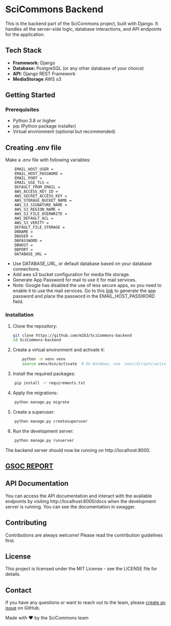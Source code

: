 # SciCommons Backend

This is the backend part of the SciCommons project, built with Django. It handles all the server-side logic, database interactions, and API endpoints for the application.


## Tech Stack

- **Framework:** Django
- **Database:** PostgreSQL (or any other database of your choice)
- **API:** Django REST Framework
- **MediaStorage** AWS s3

## Getting Started

### Prerequisites

- Python 3.8 or higher
- pip (Python package installer)
- Virtual environment (optional but recommended)

## Creating .env file
 
Make a .env file with following variables:

        EMAIL_HOST_USER = 
        EMAIL_HOST_PASSWORD = 
        EMAIL_PORT = 
        EMAIL_USE_TLS = 
        DEFAULT_FROM_EMAIL = 
        AWS_ACCESS_KEY_ID = 
        AWS_SECRET_ACCESS_KEY = 
        AWS_STORAGE_BUCKET_NAME = 
        AWS_S3_SIGNATURE_NAME = 
        AWS_S3_REGION_NAME = 
        AWS_S3_FILE_OVERWRITE = 
        AWS_DEFAULT_ACL =  
        AWS_S3_VERITY = 
        DEFAULT_FILE_STORAGE =
        DBNAME = 
        DBUSER =
        DBPASSWORD = 
        DBHOST = 
        DBPORT = 
        DATABASE_URL =

- Use DATABASE_URL, or default database based on your database connections.
- Add aws s3 bucket configuration for media file storage.
- Generate App Password for mail to use it for mail services.
- Note: Google has disabled the use of less secure apps, so you need to enable it to use the mail services. Go to this [link](https://myaccount.google.com/apppasswords) to generate the app password and place the password in the EMAIL_HOST_PASSWORD field.

### Installation

1. Clone the repository:

   ```bash
   git clone https://github.com/m2b3/SciCommons-backend
   cd SciCommons-backend
    ```

2. Create a virtual environment and activate it:
    ```bash
        python -m venv venv
        source venv/bin/activate  # On Windows, use `venv\Scripts\activate`
    ```
3. Install the required packages:

```bash
    pip install -r requirements.txt
```

4. Apply the migrations:

```bash
    python manage.py migrate
```

5. Create a superuser:
```bash
    python manage.py createsuperuser
```

6. Run the development server:
```bash
    python manage.py runserver
```

The backend server should now be running on http://localhost:8000.

## [GSOC REPORT](https://gist.github.com/JyothiSwaroopReddy07/89c56164a48a833e2bfdc8a5256c46d1)

## API Documentation
You can access the API documentation and interact with the available endpoints by visiting http://localhost:8000/docs when the development server is running.
You can see the documentation in swagger.

## Contributing
Contributions are always welcome! Please read the contribution guidelines first.

## License
This project is licensed under the MIT License - see the LICENSE file for details.

## Contact
If you have any questions or want to reach out to the team, please [create an issue](https://github.com/m2b3/SciCommons-backend/issues) on GitHub.

Made with :heart: by the SciCommons team

